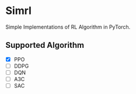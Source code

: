 # Simrl
Simple Implementations of RL Algorithm in PyTorch.

## Supported Algorithm
- [x] PPO
- [ ] DDPG
- [ ] DQN
- [ ] A3C
- [ ] SAC